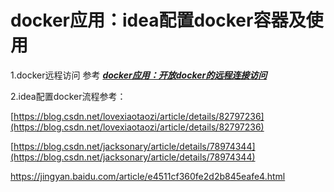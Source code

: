 # docker应用：idea配置docker容器及使用

1.docker远程访问 参考 [_**docker应用：开放docker的远程连接访问**_](/dockerying-yong-ff1a-kai-fang-docker-de-yuan-cheng-lian-jie-fang-wen.md)

2.idea配置docker流程参考：

[https://blog.csdn.net/lovexiaotaozi/article/details/82797236](https://blog.csdn.net/lovexiaotaozi/article/details/82797236)

[https://blog.csdn.net/jacksonary/article/details/78974344](https://blog.csdn.net/jacksonary/article/details/78974344)

https://jingyan.baidu.com/article/e4511cf360fe2d2b845eafe4.html

